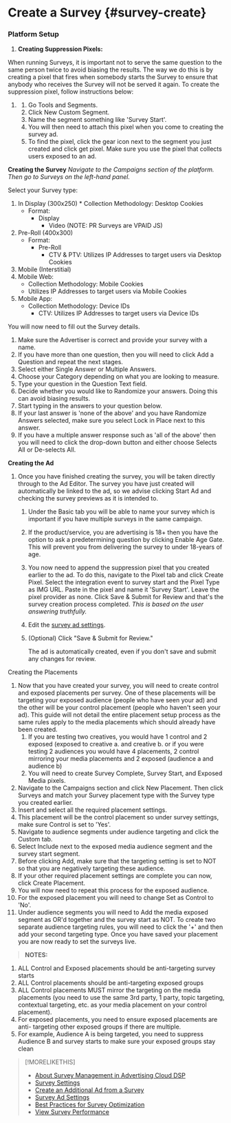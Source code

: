 # Create a Survey  {#survey-create}
### Platform Setup
1.	**Creating Suppression Pixels:** 
>
When running Surveys, it is important not to serve the same question to the same person twice to avoid biasing the results. The way we do this is by creating a pixel that fires when somebody starts the Survey to ensure that anybody who receives the Survey will not be served it again. To create the suppression pixel, follow instructions below:
1. >
    1. Go Tools and Segments.
    1. Click New Custom Segment.
    1. Name the segment something like 'Survey Start'.
    1. You will then need to attach this pixel when you come to creating the survey ad.
    1. To find the pixel, click the gear icon next to the segment you just created and click get pixel. Make sure you use the pixel that collects users exposed to an ad.
> 
**Creating the Survey** *Navigate to the Campaigns section of the platform. Then go to Surveys on the left-hand panel.*
>    
Select your Survey type:
>
  1. In Display (300x250)
    * Collection Methodology: Desktop Cookies
      * Format:
        * Display 
          * Video (NOTE: PR Surveys are VPAID JS)
  1. Pre-Roll (400x300)
     * Format: 
        * Pre-Roll
          * CTV & PTV: Utilizes IP Addresses to target users via Desktop Cookies
  1. Mobile (Interstitial)
  1. Mobile Web: 
     * Collection Methodology: Mobile Cookies
     * Utilizes IP Addresses to target users via Mobile Cookies
  1. Mobile App: 
      * Collection Methodology: Device IDs
         * CTV: Utilizes IP Addresses to target users via Device IDs
>
You will now need to fill out the Survey details.
1. Make sure the Advertiser is correct and provide your survey with a name.
  1. If you have more than one question, then you will need to click Add a Question and repeat the next stages.
1. Select either Single Answer or Multiple Answers.
1. Choose your Category depending on what you are looking to measure.
1. Type your question in the Question Text field.
  1. Decide whether you would like to Randomize your answers. Doing this can avoid biasing results.
1. Start typing in the answers to your question below.
  1. If your last answer is 'none of the above' and you have Randomize Answers selected, make sure you select Lock in Place next to this answer.
  1. If you have a multiple answer response such as 'all of the above' then you will need to click the drop-down button and either choose Selects All or De-selects All.
>


**Creating the Ad**
1. Once you have finished creating the survey, you will be taken directly through to the Ad Editor. The survey you have just created will automatically be linked to the ad, so we advise clicking Start Ad and checking the survey previews as it is intended to.
   1. Under the Basic tab you will be able to name your survey which is important if you have multiple surveys in the same campaign.
   1. If the product/service, you are advertising is 18+ then you have the option to ask a predetermining question by clicking Enable Age Gate. This will prevent you from delivering the survey to under 18-years of age. 
   1. You now need to append the suppression pixel that you created earlier to the ad. To do this, navigate to the Pixel tab and click Create Pixel. Select the integration event to survey start and the Pixel Type as IMG URL. Paste in the pixel and name it 'Survey Start'. Leave the pixel provider as none. Click Save & Submit for Review and that's the survey creation process completed.  *This is based on the user answering truthfully.*

   1. Edit the [survey ad settings](ad-settings-survey.md).
   1. (Optional) Click "Save & Submit for Review."
   
      The ad is automatically created, even if you don't save and submit any changes for review.


Creating the Placements
1. Now that you have created your survey, you will need to create control and exposed placements per survey. One of these placements will be targeting your exposed audience (people who have seen your ad) and the other will be your control placement (people who haven't seen your ad). This guide will not detail the entire placement setup process as the same rules apply to the media placements which should already have been created.
    1. If you are testing two creatives, you would have 1 control and 2 exposed (exposed to creative a. and creative b.  or if you were testing 2 audiences you would have 4 placements, 2 control mirroring your media placements and 2 exposed (audience a and audience b) 
    1.	You will need to create Survey Complete, Survey Start, and Exposed Media pixels. 
1.	Navigate to the Campaigns section and click New Placement. Then click Surveys and match your Survey placement type with the Survey type you created earlier.
1. Insert and select all the required placement settings.
  1. This placement will be the control placement so under survey settings, make sure Control is set to 'Yes'. 
1. Navigate to audience segments under audience targeting and click the Custom tab.
  1. Select Include next to the exposed media audience segment and the survey start segment.
  1.	Before clicking Add, make sure that the targeting setting is set to NOT so that you are negatively targeting these audience.
  1. If your other required placement settings are complete you can now, click Create Placement.
1. You will now need to repeat this process for the exposed audience.
  1. For the exposed placement you will need to change Set as Control to 'No'.
1. Under audience segments you will need to Add the media exposed segment as OR'd together and the survey start as NOT. To create two separate audience targeting rules, you will need to click the '+' and then add your second targeting type. Once you have saved your placement you are now ready to set the surveys live.
> **NOTES:** 
  1. ALL Control and Exposed placements should be anti-targeting survey starts
  1. ALL Control placements should be anti-targeting exposed groups
  1. ALL Control placements MUST mirror the targeting on the media placements (you need to use the same 3rd party, 1 party, topic targeting, contextual targeting, etc. as your media placement on your control placement).
  1. For exposed placements, you need to ensure exposed placements are anti- targeting other exposed groups if there are multiple. 
  1. For example, Audience A is being targeted, you need to suppress Audience B and survey starts to make sure your exposed groups stay clean 


>[!MORELIKETHIS]
>
>* [About Survey Management in Advertising Cloud DSP](survey-about.md)
>* [Survey Settings](survey-settings.md)
>* [Create an Additional Ad from a Survey](survey-create-additional-ad.md)
>* [Survey Ad Settings](/help/dsp/campaign-management/ads/ad-settings-survey.md)
>* [Best Practices for Survey Optimization](survey-best-practices-optimization)
>* [View Survey Performance](survey-view-performance.md)
